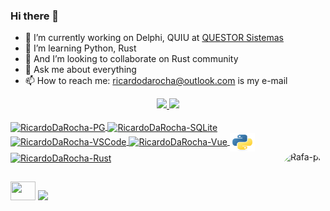 ### Hi there 👋

- 🔭 I’m currently working on Delphi, QUIU at [QUESTOR Sistemas](https://www.questor.com.br/)
- 🌱 I’m learning Python, Rust
- 👯 And I’m looking to collaborate on Rust community
- 💬 Ask me about everything
- 📫 How to reach me: ricardodarocha@outlook.com is my e-mail

<div align="center">
  <a href="https://github.com/ricardodarocha">
  <img height="180em" src="https://github-readme-stats.vercel.app/api?username=ricardodarocha&show_icons=true&theme=tritanopia&include_all_commits=true&count_private=true"/>
  <img height="180em" src="https://github-readme-stats.vercel.app/api/top-langs/?username=ricardodarocha&layout=compact&langs_count=7&theme=tritanopia"/>
</div>
<div style="display: inline_block"><br>
  <img align="center" alt="RicardoDaRocha-PG" height="30" width="40" src="https://cdn.jsdelivr.net/gh/devicons/devicon/icons/postgresql/postgresql-original.svg">
  <img align="center" alt="RicardoDaRocha-SQLite" height="30" width="40" src="https://cdn.jsdelivr.net/gh/devicons/devicon/icons/sqlite/sqlite-original.svg">
  <img align="center" alt="RicardoDaRocha-VSCode" height="30" width="40" src="https://cdn.jsdelivr.net/gh/devicons/devicon/icons/vscode/vscode-original.svg">
  <img align="center" alt="RicardoDaRocha-Vue" height="30" width="40" src="https://cdn.jsdelivr.net/gh/devicons/devicon/icons/vuejs/vuejs-original.svg">
  <img align="center" alt="RicardoDaRocha-Python" height="30" width="40" src="https://raw.githubusercontent.com/devicons/devicon/master/icons/python/python-original.svg">
  <img align="center" alt="RicardoDaRocha-Rust" height="30" width="40" src="https://cdn.jsdelivr.net/gh/devicons/devicon/icons/rust/rust-plain.svg">
  <img align="right" alt="Rafa-pic" height="150" style="border-radius:50px;" src="https://www.rust-lang.org/static/images/ferris.gif">
</div>
  
  ##
 
<div>
  <a href = "mailto:ricardodarocha@gmail.com"><img  height="30" width="40" src="https://img.icons8.com/material-two-tone/344/mail.png" target="_blank"></a></a> 
  <a href="https://www.linkedin.com/in/ricardo-da-rocha-vitor-a0983932" target="_blank"><img src="https://www.rust-lang.org/static/images/ferris.gif" target="_blank"> 
 
</div>
